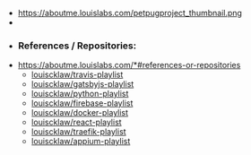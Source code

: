 - https://aboutme.louislabs.com/petpugproject_thumbnail.png
-
- ### References / Repositories:
- https://aboutme.louislabs.com/*#references-or-repositories
	- [louiscklaw/travis-playlist](https://www.github.com/louiscklaw/travis-playlist)
	- [louiscklaw/gatsbyjs-playlist](https://www.github.com/louiscklaw/gatsbyjs-playlist)
	- [louiscklaw/python-playlist](https://www.github.com/louiscklaw/python-playlist)
	- [louiscklaw/firebase-playlist](https://www.github.com/louiscklaw/firebase-playlist)
	- [louiscklaw/docker-playlist](https://www.github.com/louiscklaw/docker-playlist)
	- [louiscklaw/react-playlist](https://www.github.com/louiscklaw/react-playlist)
	- [louiscklaw/traefik-playlist](https://www.github.com/louiscklaw/traefik-playlist)
	- [louiscklaw/appium-playlist](https://www.github.com/louiscklaw/appium-playlist)